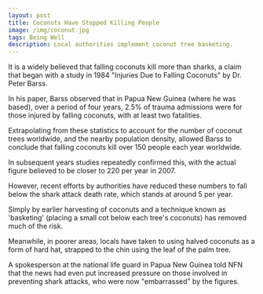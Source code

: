 ```yaml
---
layout: post
title: Coconuts Have Stopped Killing People
image: /img/coconut.jpg
tags: Being Well
description: Local authorities implement coconut tree basketing.
---
```


It is a widely believed that falling coconuts kill more than sharks, a claim that began with a study in 1984 "Injuries Due to Falling Coconuts" by Dr. Peter Barss.

In his paper, Barss observed that in Papua New Guinea (where he was based), over a period of four years, 2.5% of trauma admissions were for those injured by falling coconuts, with at least two fatalities.

Extrapolating from these statistics to account for the number of coconut trees worldwide, and the nearby population density, allowed Barss to conclude that falling coconuts kill over 150 people each year worldwide.

In subsequent years studies repeatedly confirmed this, with the actual figure believed to be closer to 220 per year in 2007.

However, recent efforts by authorities have reduced these numbers to fall below the shark attack death rate, which stands at around 5 per year.

Simply by earlier harvesting of coconuts and a technique known as 'basketing' (placing a small cot below each tree's coconuts) has removed much of the risk.

Meanwhile, in poorer areas, locals have taken to using halved coconuts as a form of hard hat, strapped to the chin using the leaf of the palm tree.

A spokesperson at the national life guard in Papua New Guinea told NFN that the news had even put increased pressure on those involved in preventing shark attacks, who were now "embarrassed" by the figures.
